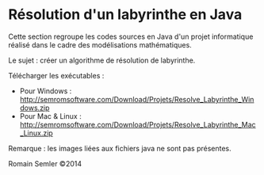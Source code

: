 Résolution d'un labyrinthe en Java
==================================

Cette section regroupe les codes sources en Java d'un projet informatique réalisé dans le cadre des modélisations mathématiques.

Le sujet : créer un algorithme de résolution de labyrinthe.

Télécharger les exécutables :
  - Pour Windows :      http://semromsoftware.com/Download/Projets/Resolve_Labyrinthe_Windows.zip
  - Pour Mac & Linux :  http://semromsoftware.com/Download/Projets/Resolve_Labyrinthe_Mac_Linux.zip
  
Remarque : les images liées aux fichiers java ne sont pas présentes.

Romain Semler ©2014

